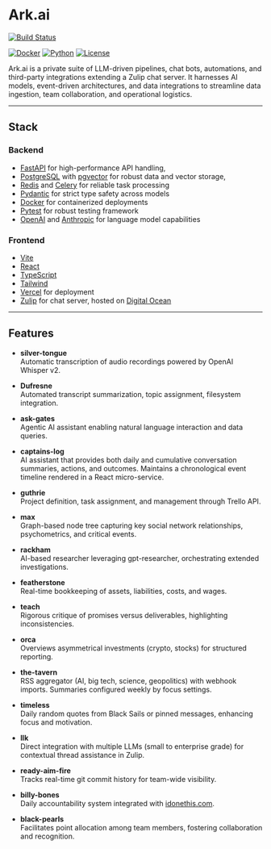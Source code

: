 # Ark.ai

[![Build Status](https://img.shields.io/badge/build-passing-brightgreen.svg)](#)
<!-- [![Tests](https://img.shields.io/badge/tests-100%25-success.svg)](#) -->
[![Docker](https://img.shields.io/badge/docker-ready-blue.svg)](#)
[![Python](https://img.shields.io/badge/python-3.11+-blue.svg)](#)
[![License](https://img.shields.io/badge/license-MIT-blue.svg)](#)

Ark.ai is a private suite of LLM-driven pipelines, chat bots, automations, and third-party integrations extending a Zulip chat server. It harnesses AI models, event-driven architectures, and data integrations to streamline data ingestion, team collaboration, and operational logistics.

---

## Stack

### Backend
- [FastAPI](https://fastapi.tiangolo.com/) for high-performance API handling, 
- [PostgreSQL](https://www.postgresql.org/) with [pgvector](https://github.com/pgvector/pgvector) for robust data and vector storage, 
- [Redis](https://redis.io/) and [Celery](https://docs.celeryq.dev/) for reliable task processing
- [Pydantic](https://docs.pydantic.dev/) for strict type safety across models
- [Docker](https://www.docker.com/) for containerized deployments
- [Pytest](https://docs.pytest.org/) for robust testing framework
- [OpenAI](https://openai.com/) and [Anthropic](https://www.anthropic.com/) for language model capabilities

### Frontend
- [Vite](https://vitejs.dev/) 
- [React](https://react.dev/)
- [TypeScript](https://www.typscriptlang.org/) 
- [Tailwind](https://tailwindcss.com/)
- [Vercel](https://vercel.com/) for deployment
- [Zulip](https://zulip.com/) for chat server, hosted on [Digital Ocean](https://www.digitalocean.com/)

---

## Features

- **silver-tongue**  
  Automatic transcription of audio recordings powered by OpenAI Whisper v2.

- **Dufresne**  
  Automated transcript summarization, topic assignment, filesystem integration.

- **ask-gates**  
  Agentic AI assistant enabling natural language interaction and data queries.

- **captains-log**  
  AI assistant that provides both daily and cumulative conversation summaries, actions, and outcomes. Maintains a chronological event timeline rendered in a React micro-service.

- **guthrie**  
  Project definition, task assignment, and management through Trello API.

- **max**  
  Graph-based node tree capturing key social network relationships, psychometrics, and critical events.

- **rackham**  
  AI-based researcher leveraging gpt-researcher, orchestrating extended investigations.

- **featherstone**  
  Real-time bookkeeping of assets, liabilities, costs, and wages.

- **teach**  
  Rigorous critique of promises versus deliverables, highlighting inconsistencies.

- **orca**  
  Overviews asymmetrical investments (crypto, stocks) for structured reporting.

- **the-tavern**  
  RSS aggregator (AI, big tech, science, geopolitics) with webhook imports. Summaries configured weekly by focus settings.

- **timeless**  
  Daily random quotes from Black Sails or pinned messages, enhancing focus and motivation.

- **llk**  
  Direct integration with multiple LLMs (small to enterprise grade) for contextual thread assistance in Zulip.

- **ready-aim-fire**  
  Tracks real-time git commit history for team-wide visibility.

- **billy-bones**  
  Daily accountability system integrated with [idonethis.com](https://www.idonethis.com).

- **black-pearls**  
  Facilitates point allocation among team members, fostering collaboration and recognition.
